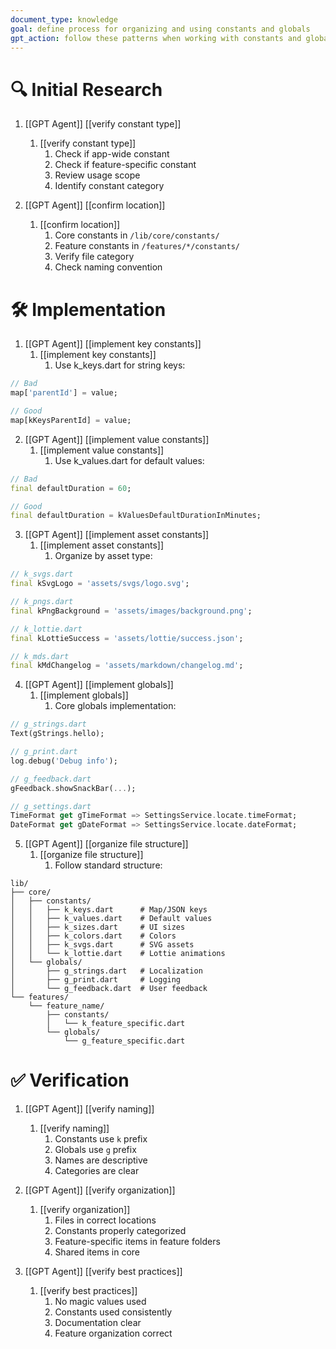 ```yaml
---
document_type: knowledge
goal: define process for organizing and using constants and globals
gpt_action: follow these patterns when working with constants and globals
---
```


# 🔍 Initial Research

1. [[GPT Agent]] [[verify constant type]]
   1. [[verify constant type]]
      1. Check if app-wide constant
      2. Check if feature-specific constant
      3. Review usage scope
      4. Identify constant category

2. [[GPT Agent]] [[confirm location]]
   1. [[confirm location]]
      1. Core constants in `/lib/core/constants/`
      2. Feature constants in `/features/*/constants/`
      3. Verify file category
      4. Check naming convention

# 🛠️ Implementation

1. [[GPT Agent]] [[implement key constants]]
   1. [[implement key constants]]
      1. Use k_keys.dart for string keys:
```dart
// Bad
map['parentId'] = value;

// Good
map[kKeysParentId] = value;
```

2. [[GPT Agent]] [[implement value constants]]
   1. [[implement value constants]]
      1. Use k_values.dart for default values:
```dart
// Bad
final defaultDuration = 60;

// Good
final defaultDuration = kValuesDefaultDurationInMinutes;
```

3. [[GPT Agent]] [[implement asset constants]]
   1. [[implement asset constants]]
      1. Organize by asset type:
```dart
// k_svgs.dart
final kSvgLogo = 'assets/svgs/logo.svg';

// k_pngs.dart
final kPngBackground = 'assets/images/background.png';

// k_lottie.dart
final kLottieSuccess = 'assets/lottie/success.json';

// k_mds.dart
final kMdChangelog = 'assets/markdown/changelog.md';
```

4. [[GPT Agent]] [[implement globals]]
   1. [[implement globals]]
      1. Core globals implementation:
```dart
// g_strings.dart
Text(gStrings.hello);

// g_print.dart
log.debug('Debug info');

// g_feedback.dart
gFeedback.showSnackBar(...);

// g_settings.dart
TimeFormat get gTimeFormat => SettingsService.locate.timeFormat;
DateFormat get gDateFormat => SettingsService.locate.dateFormat;
```

5. [[GPT Agent]] [[organize file structure]]
   1. [[organize file structure]]
      1. Follow standard structure:
```
lib/
├── core/
│   ├── constants/
│   │   ├── k_keys.dart      # Map/JSON keys
│   │   ├── k_values.dart    # Default values
│   │   ├── k_sizes.dart     # UI sizes
│   │   ├── k_colors.dart    # Colors
│   │   ├── k_svgs.dart      # SVG assets
│   │   └── k_lottie.dart    # Lottie animations
│   └── globals/
│       ├── g_strings.dart   # Localization
│       ├── g_print.dart     # Logging
│       └── g_feedback.dart  # User feedback
└── features/
    └── feature_name/
        ├── constants/
        │   └── k_feature_specific.dart
        └── globals/
            └── g_feature_specific.dart
```

# ✅ Verification

1. [[GPT Agent]] [[verify naming]]
   1. [[verify naming]]
      1. Constants use `k` prefix
      2. Globals use `g` prefix
      3. Names are descriptive
      4. Categories are clear

2. [[GPT Agent]] [[verify organization]]
   1. [[verify organization]]
      1. Files in correct locations
      2. Constants properly categorized
      3. Feature-specific items in feature folders
      4. Shared items in core

3. [[GPT Agent]] [[verify best practices]]
   1. [[verify best practices]]
      1. No magic values used
      2. Constants used consistently
      3. Documentation clear
      4. Feature organization correct 